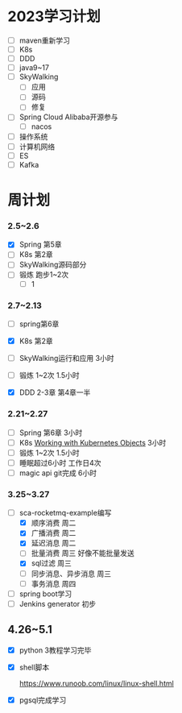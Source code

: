 # 2023学习计划

- [ ] maven重新学习
- [ ] K8s
- [ ] DDD
- [ ] java9~17
- [ ] SkyWalking
  - [ ] 应用
  - [ ] 源码
  - [ ] 修复
- [ ] Spring Cloud Alibaba开源参与
  - [ ] nacos
- [ ] 操作系统
- [ ] 计算机网络
- [ ] ES
- [ ] Kafka

# 周计划

### 2.5~2.6

- [x] Spring 第5章
- [ ] K8s 第2章
- [ ] SkyWalking源码部分
- [ ] 锻炼 跑步1~2次 
  - [ ] 1

### 2.7~2.13

- [ ] spring第6章
- [x] K8s 第2章
- [ ] SkyWalking运行和应用 3小时
- [ ] 锻炼 1~2次 1.5小时
- [x] DDD 2-3章 第4章一半



### 2.21~2.27

- [ ] Spring 第6章 3小时
- [ ] K8s [Working with Kubernetes Objects](https://kubernetes.io/docs/concepts/overview/working-with-objects/) 3小时
- [ ] 锻炼 1~2次 1.5小时
- [ ] 睡眠超过6小时 工作日4次
- [ ] magic api git完成 6小时

### 3.25~3.27

- [ ] sca-rocketmq-example编写
  - [x] 顺序消费 周二
  - [x] 广播消费 周二
  - [x] 延迟消息 周二
  - [ ] 批量消费 周三 好像不能批量发送
  - [x] sql过滤 周三
  - [ ] 同步消息、异步消息 周三
  - [ ] 事务消息 周四
- [ ] spring boot学习
- [ ] Jenkins generator 初步

## 4.26~5.1

- [x] python 3教程学习完毕

- [x] shell脚本

  https://www.runoob.com/linux/linux-shell.html

- [x] pgsql完成学习



